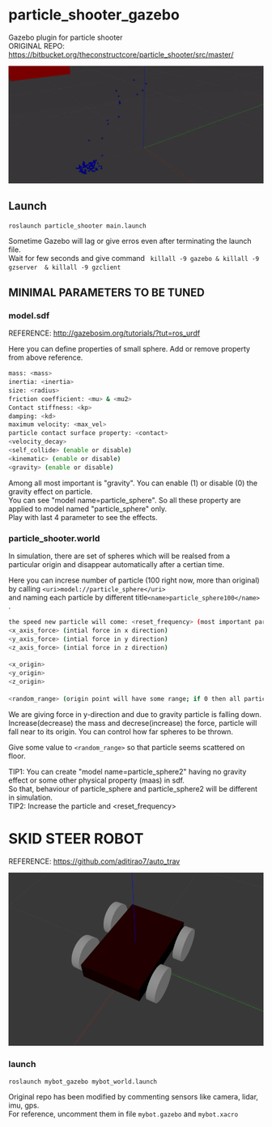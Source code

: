 # particle_shooter_gazebo
Gazebo plugin for particle shooter\
ORIGINAL REPO: https://bitbucket.org/theconstructcore/particle_shooter/src/master/

![Alt text](https://github.com/rishabhdevyadav/particle_shooter_gazebo/blob/main/particle_shooter/gif/simulation.gif)

## Launch
```bash
roslaunch particle_shooter main.launch
```

Sometime Gazebo will lag or give erros even after terminating the launch file.\
Wait for few seconds and give command ```  killall -9 gazebo & killall -9 gzserver  & killall -9 gzclient     ```

## MINIMAL PARAMETERS TO BE TUNED

### model.sdf
REFERENCE: http://gazebosim.org/tutorials/?tut=ros_urdf

Here you can define properties of small sphere. Add or remove property from above reference. 
```bash
mass: <mass>
inertia: <inertia>
size: <radius>
friction coefficient: <mu> & <mu2>
Contact stiffness: <kp> 
damping: <kd>
maximum velocity: <max_vel>
particle contact surface property: <contact>
<velocity_decay>
<self_collide> (enable or disable)
<kinematic> (enable or disable)
<gravity> (enable or disable)
```
Among all most important is "gravity". You can enable (1) or disable (0) the gravity effect on particle.\
You can see "model name=particle_sphere". So all these property are applied to model named "particle_sphere" only.\
Play with last 4 parameter to see the effects.


### particle_shooter.world
In simulation, there are set of spheres which will be realsed from a particular origin and disappear automatically after a certian time.

Here you can increse number of particle (100 right now, more than original) by calling ```<uri>model://particle_sphere</uri>``` \
and naming each particle by different title``` <name>particle_sphere100</name>  ```. 

```bash
the speed new particle will come: <reset_frequency> (most important para)
<x_axis_force> (intial force in x direction)
<y_axis_force> (intial force in y direction)  
<z_axis_force> (intial force in z direction)

<x_origin>
<y_origin>
<z_origin>

<random_range> (origin point will have some range; if 0 then all particle will relase same origin)
```
We are giving force in y-direction and due to gravity particle is falling down. Increase(decrease) the mass and decrese(increase) the force,
particle will fall near to its origin. You can control how far spheres to be thrown.

Give some value to ```<random_range>``` so that particle seems scattered on floor.

TIP1: You can create "model name=particle_sphere2" having no gravity effect or some other physical property (maas) in sdf.\
      So that, behaviour of particle_sphere and particle_sphere2 will be different in simulation.\
TIP2: Increase the particle and <reset_frequency>


# SKID STEER ROBOT
REFERENCE: https://github.com/aditirao7/auto_trav

![Alt text](https://github.com/rishabhdevyadav/particle_shooter_gazebo/blob/main/auto_trav/skid_steer.png)

### launch 
```
roslaunch mybot_gazebo mybot_world.launch
```
Original repo has been modified by commenting sensors like camera, lidar, imu, gps.\
For reference, uncomment them in file ``` mybot.gazebo ``` and ```mybot.xacro  ```

